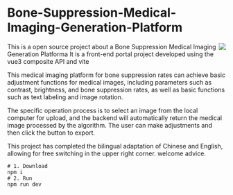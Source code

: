 # Bone-Suppression-Medical-Imaging-Generation-Platform
<img align="right" src="https://count.getloli.com/get/@:Tristylrla?theme=rule34">
This is a open source project about a Bone Suppression Medical Imaging Generation Platforma
It is a front-end portal project developed using the vue3 composite API and vite

This medical imaging platform for bone suppression rates can achieve basic adjustment functions for medical images, 
including parameters such as contrast, brightness, and bone suppression rates, as well as basic functions such as text labeling and image rotation.

The specific operation process is to select an image from the local computer for upload, 
and the backend will automatically return the medical image processed by the algorithm. 
The user can make adjustments and then click the button to export.

This project has completed the bilingual adaptation of Chinese and English, allowing for free switching in the upper right corner.
welcome advice.
  ```shell
# 1. Download
npm i 
# 2. Run
npm run dev
  ```
